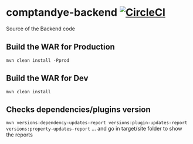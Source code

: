 # comptandye-backend [![CircleCI](https://circleci.com/gh/trendev/comptandye-backend.svg?style=svg&circle-token=d43206b685c13578091239ad4c93d81bca3ae4df)](https://circleci.com/gh/trendev/comptandye-backend)
Source of the Backend code

## Build the WAR for Production
`mvn clean install -Pprod`

## Build the WAR for Dev
`mvn clean install`

## Checks dependencies/plugins version
`mvn versions:dependency-updates-report versions:plugin-updates-report versions:property-updates-report`
... and go in target/site folder to show the reports